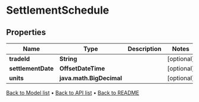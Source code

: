 

# SettlementSchedule


## Properties

| Name | Type | Description | Notes |
|------------ | ------------- | ------------- | -------------|
|**tradeId** | **String** |  |  [optional] |
|**settlementDate** | **OffsetDateTime** |  |  [optional] |
|**units** | **java.math.BigDecimal** |  |  [optional] |



[Back to Model list](../README.md#documentation-for-models) &#8226; [Back to API list](../README.md#documentation-for-api-endpoints) &#8226; [Back to README](../README.md)


